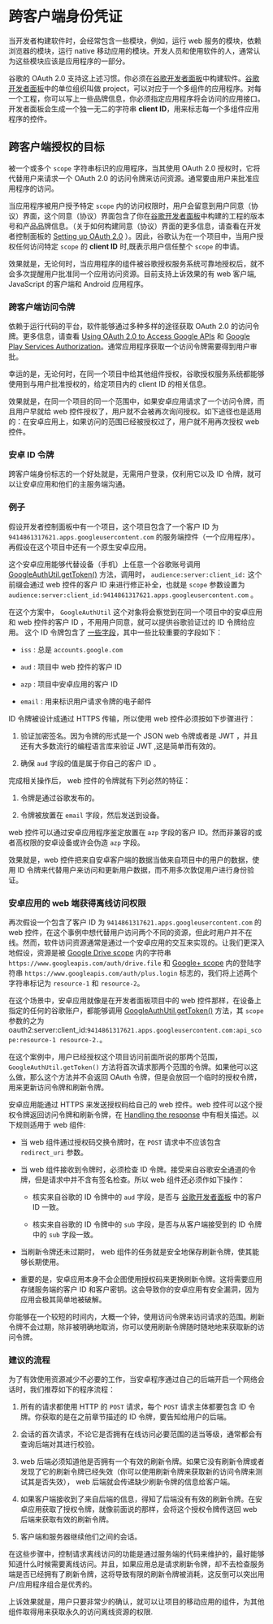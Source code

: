 # 跨客户端身份凭证

当开发者构建软件时，会经常包含一些模块，例如，运行 web 服务的模块，依赖浏览器的模块，运行 native 移动应用的模块。开发人员和使用软件的人，通常认为这些模块应该是应用程序的一部分。

谷歌的 OAuth 2.0 支持这上述习惯。你必须在[谷歌开发者面板](https://console.developers.google.com/)中构建软件。[谷歌开发者面板](https://console.developers.google.com/)中的单位组织叫做 project，可以对应于一个多组件的应用程序。对每一个工程，你可以写上一些品牌信息，你必须指定应用程序将会访问的应用接口。开发者面板会生成一个独一无二的字符串 **client ID**，用来标志每一个多组件应用程序的控件。

## 跨客户端授权的目标

被一个或多个 `scope` 字符串标识的应用程序，当其使用 OAuth 2.0 授权时，它将代替用户来请求一个 OAuth 2.0 的访问令牌来访问资源。通常要由用户来批准应用程序的访问。

当应用程序被用户授予特定 `scope` 内的访问权限时，用户会留意到用户同意（协议）界面，这个同意（协议）界面包含了你在[谷歌开发者面板](https://console.developers.google.com/)中构建的工程的版本号和产品品牌信息。（关于如何构建同意（协议）界面的更多信息，请查看在开发者控制面板的 [Setting up OAuth 2.0](https://developers.google.com/console/help/generating-oauth2) ）。因此，谷歌认为在一个项目中，当用户授权任何访问特定 `scope` 的 **client ID** 时,既表示用户信任整个 `scope` 的申请。

效果就是，无论何时，当应用程序的组件被谷歌授权服务系统可靠地授权后，就不会多次提醒用户批准同一个应用访问资源。目前支持上诉效果的有 web 客户端, JavaScript 的客户端和 Android 应用程序。

### 跨客户端访问令牌

依赖于运行代码的平台，软件能够通过多种多样的途径获取 OAuth 2.0 的访问令牌。更多信息，请查看 [Using OAuth 2.0 to Access Google APIs](https://developers.google.com/identity/protocols/OAuth2) 和 [Google Play Services Authorization](http://developer.android.com/google/play-services/auth.html)。通常应用程序获取一个访问令牌需要得到用户审批。

幸运的是，无论何时，在同一个项目中给其他组件授权，谷歌授权服务系统都能够使用到与用户批准授权的，给定项目内的 client ID 的相关信息。

效果就是，在同一个项目的同一个范围中，如果安卓应用请求了一个访问令牌，而且用户早就给 web 控件授权了，用户就不会被再次询问授权。如下途径也是适用的：在安卓应用上，如果访问的范围已经被授权过了，用户就不用再次授权 web 控件。

### 安卓 ID 令牌

跨客户端身份标志的一个好处就是，无需用户登录，仅利用它以及 ID 令牌，就可以让安卓应用和他们的主服务端沟通。

### 例子

假设开发者控制面板中有一个项目，这个项目包含了一个客户 ID 为 ```9414861317621.apps.googleusercontent.com``` 的服务端控件（一个应用程序）。 再假设在这个项目中还有一个原生安卓应用。

这个安卓应用能够代替设备（手机）上任意一个谷歌账号调用 [GoogleAuthUtil.getToken()](http://developer.android.com/google/play-services/auth.html#obtain) 方法，调用时， `audience:server:client_id:` 这个前缀会通过 web 控件的客户 ID 来进行修正补全，也就是 `scope` 参数设置为 `audience:server:client_id:9414861317621.apps.googleusercontent.com` 。

在这个方案中， `GoogleAuthUtil` 这个对象将会察觉到在同一个项目中的安卓应用和 web 控件的客户 ID ，不用用户同意，就可以提供谷歌验证过的 ID 令牌给应用。
这个 ID 令牌包含了 [一些字段](https://developers.google.com/identity/protocols/OpenIDConnect#obtainuserinfo)，其中一些比较重要的字段如下：

* `iss` : 总是 `accounts.google.com`

* `aud` : 项目中 web 控件的客户 ID 

* `azp` : 项目中安卓应用的客户 ID

* `email` : 用来标识用户请求令牌的电子邮件

ID 令牌被设计成通过 HTTPS 传输，所以使用 web 控件必须按如下步骤进行：

1. 验证加密签名。因为令牌的形式是一个 JSON web 令牌或者是 JWT ，并且还有大多数流行的编程语言库来验证 JWT ,这是简单而有效的。

2. 确保 `aud` 字段的值是属于你自己的客户 ID 。

完成相关操作后， web 控件的令牌就有下列必然的特征：

1. 令牌是通过谷歌发布的。

2. 令牌被放置在 `email` 字段，然后发送到设备。

web 控件可以通过安卓应用程序鉴定放置在 `azp` 字段的客户 ID。然而非兼容的或者高权限的安卓设备或许会伪造 `azp` 字段。

效果就是，web 控件把来自安卓客户端的数据当做来自项目中的用户的数据，使用 ID 令牌来代替用户来访问和更新用户数据，而不用多次敦促用户进行身份验证。

### 安卓应用的 web 端获得离线访问权限

再次假设一个包含了客户 ID 为 `9414861317621.apps.googleusercontent.com` 的 web 控件，在这个事例中想代替用户访问两个不同的资源，但此时用户并不在线。然而，软件访问资源通常是通过一个安卓应用的交互来实现的。让我们更深入地假设，资源是被 [Google Drive scope](https://developers.google.com/drive/web/scopes) 内的字符串 `https://www.googleapis.com/auth/drive.file` 和 [Google+ scope](https://developers.google.com/+/api/oauth#scopes) 内的登陆字符串 `https://www.googleapis.com/auth/plus.login` 标志的，我们将上述两个字符串标记为 `resource-1` 和 `resource-2`。

在这个场景中，安卓应用就像是在开发者面板项目中的 web 控件那样，在设备上指定的任何的谷歌账户，都能够调用 [GoogleAuthUtil.getToken()](http://developer.android.com/google/play-services/auth.html#obtain) 方法，其 `scope` 参数的之为 oauth2:server:client_id:`9414861317621.apps.googleusercontent.com:api_scope:resource-1 resource-2.`。

在这个案例中，用户已经授权这个项目访问前面所说的那两个范围， `GoogleAuthUtil.getToken()`  方法将首次请求那两个范围的令牌。如果他可以这么做，那么这个方法并不会返回
 OAuth 令牌，但是会放回一个临时的授权令牌，用来更新访问令牌和刷新令牌。

安卓应用能通过 HTTPS 来发送授权码给自己的 web 控件。web 控件可以这个授权令牌返回访问令牌和刷新令牌，在 [Handling the response](https://developers.google.com/identity/protocols/OAuth2WebServer#handlingtheresponse) 中有相关描述。以下规则适用于 web 组件:

* 当 web 组件通过授权码交换令牌时，在 `POST` 请求中不应该包含 `redirect_uri`  参数。

* 当 web 组件接收到令牌时，必须检查 ID 令牌。接受来自谷歌安全通道的令牌，但是请求中并不含有签名检查。所以 web 组件还必须作如下操作：

    * 核实来自谷歌的 ID 令牌中的 `aud` 字段，是否与 [谷歌开发者面板](https://console.developers.google.com/) 中的客户 ID 一致。
    
    * 核实来自谷歌的 ID 令牌中的 `sub` 字段，是否与从客户端接受到的 ID 令牌中的 `sub` 字段一致。

* 当刷新令牌还未过期时， web 组件的任务就是安全地保存刷新令牌，使其能够长期使用。

* 重要的是，安卓应用本身不会企图使用授权码来更换刷新令牌。这将需要应用存储服务端的客户 ID 和客户密钥。这会导致你的安卓应用有安全漏洞，因为应用会极其简单地被破解。

你能够在一个较短的时间内，大概一个钟，使用访问令牌来访问请求的范围。刷新令牌不会过期，除非被明确地取消，你可以使用刷新令牌随时随地地来获取新的访问令牌。

### 建议的流程

为了有效使用资源减少不必要的工作，当安卓程序通过自己的后端开启一个网络会话时，我们推荐如下的程序流程：

1. 所有的请求都使用 HTTP 的 `POST` 请求，每个 `POST` 请求主体都要包含 ID 令牌。你获取的是在之前章节描述的 ID 令牌，要告知给用户的后端。

2. 会话的首次请求，不论它是否拥有在线访问必要范围的适当等级，通常都会有查询后端对其进行校验。

3. web 后端必须知道他是否拥有一个有效的刷新令牌。如果它没有刷新令牌或者发现了它的刷新令牌已经失效（你可以使用刷新令牌来获取新的访问令牌来测试其是否失效）， web 后端就会传递缺少刷新令牌的信息给客户端。

4. 如果客户端接收到了来自后端的信息，得知了后端没有有效的刷新令牌。在安卓应用获取了授权令牌，就像前面说的那样，会将这个授权令牌传送回 web 后端来获取有效的刷新令牌。

5. 客户端和服务器继续他们之间的会话。

在这些步骤中，控制请求离线访问的功能是通过服务端的代码来维护的，最好能够知道什么时候需要离线访问。并且，如果应用总是请求刷新令牌，却不去检查服务端是否已经拥有了刷新令牌，这将导致有限的刷新令牌被消耗，这反倒可以突出用户/应用程序组合是优秀的。

上诉效果就是，用户只要非常少的确认，就可以让项目的移动应用的组件，为其他组件取得用来获取永久的访问离线资源的权限.
